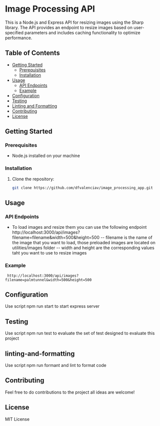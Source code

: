 # Image Processing API

This is a Node.js and Express API for resizing images using the Sharp library. The API provides an endpoint to resize images based on user-specified parameters and includes caching functionality to optimize performance.

## Table of Contents

- [Getting Started](#getting-started)
  - [Prerequisites](#prerequisites)
  - [Installation](#installation)
- [Usage](#usage)
  - [API Endpoints](#api-endpoints)
  - [Example](#example)
- [Configuration](#configuration)
- [Testing](#testing)
- [Linting and Formatting](#linting-and-formatting)
- [Contributing](#contributing)
- [License](#license)

## Getting Started

### Prerequisites

- Node.js installed on your machine

### Installation

1. Clone the repository:

   ```bash
   git clone https://github.com/dfvalenciav/image_processing_app.git


## Usage

### API Endpoints

- To load images and resize them you can use the following endpoint http://localhost:3000/api/images?filename=filename&width=500&height=500
-- filename is the name of the image that you want to load, those preloaded images are located on utilities/images folder
-- width and height are the corresponding values taht you want to use to resize images

### Example
     http://localhost:3000/api/images?filename=palmtunnel&width=500&height=500


## Configuration

Use script npm run start to start express server

## Testing

Use script npm run test to evaluate the set of test designed to evaluate this project 

## linting-and-formatting
Use script npm run formant and lint to format code

## Contributing

Feel free to do contributions to the project all ideas are welcome!

## License

MIT License